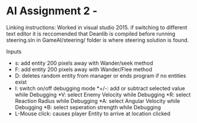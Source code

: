 # AI Assignment 2 - 

Linking instructions: Worked in visual studio 2015. if switching to different text editor it is reccomended that Deanlib 
is compiled before running steering.sln in GameAI/steering/ folder is where steering solution is found.  

Inputs
* s: add entity 200 pixels away with Wander/seek method
* F: add entity 200 pixels away with Wander/Flee method
* D: deletes random entity from manager or ends program if no entities exist
* I: switch on/off debugging mode
	*+/-: add or subtract selected value while Debugging
	*V: select Enemy Velocity while Debugging
	*R: select Reaction Radius while Debugging
	*A: select Angular Velocity while Debugging
	*B: select seperation strength while Debugging
* L-Mouse click: causes player Entity to arrive at location clicked
